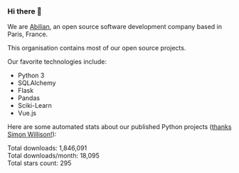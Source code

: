 ### Hi there 👋

We are [Abilian](https://abilian.com/), an open source software development company based in Paris, France.

This organisation contains most of our open source projects.

Our favorite technologies include:

- Python 3
- SQLAlchemy
- Flask
- Pandas
- Sciki-Learn
- Vue.js

Here are some automated stats about our published Python projects
([thanks Simon Willison!][sw-post]):

<!--marker-->
Total downloads: 1,846,091<br>
Total downloads/month: 18,095<br>
Total stars count: 295
<!--end-->

[sw-post]: https://simonwillison.net/2020/Jul/10/self-updating-profile-readme/